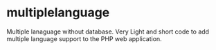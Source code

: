 # multiplelanguage
Multiple lanaguage without database. Very Light and short code to add multiple language support to the PHP web application.

